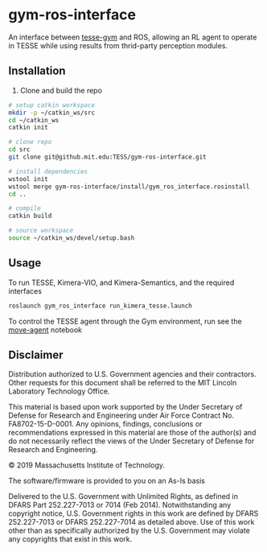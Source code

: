 # gym-ros-interface

An interface between [tesse-gym](https://github.mit.edu/TESS/tesse-gym) and ROS, allowing an RL agent to operate in TESSE while using results from thrid-party perception modules.

## Installation
1. Clone and build the repo

```sh
# setup catkin workspace
mkdir -p ~/catkin_ws/src
cd ~/catkin_ws
catkin init

# clone repo
cd src
git clone git@github.mit.edu:TESS/gym-ros-interface.git

# install dependencies
wstool init
wstool merge gym-ros-interface/install/gym_ros_interface.rosinstall 
cd ..

# compile
catkin build

# source workspace
source ~/catkin_ws/devel/setup.bash
```

## Usage

To run TESSE, Kimera-VIO, and Kimera-Semantics, and the required interfaces 

```sh
roslaunch gym_ros_interface run_kimera_tesse.launch
```

To control the TESSE agent through the Gym environment, run see the [move-agent](https://github.mit.edu/TESS/gym-ros-interface/blob/feature/unified-launch/notebooks/move-agent.ipynb) notebook

## Disclaimer

Distribution authorized to U.S. Government agencies and their contractors. Other requests for this document shall be referred to the MIT Lincoln Laboratory Technology Office.

This material is based upon work supported by the Under Secretary of Defense for Research and Engineering under Air Force Contract No. FA8702-15-D-0001. Any opinions, findings, conclusions or recommendations expressed in this material are those of the author(s) and do not necessarily reflect the views of the Under Secretary of Defense for Research and Engineering.

© 2019 Massachusetts Institute of Technology.

The software/firmware is provided to you on an As-Is basis

Delivered to the U.S. Government with Unlimited Rights, as defined in DFARS Part 252.227-7013 or 7014 (Feb 2014). Notwithstanding any copyright notice, U.S. Government rights in this work are defined by DFARS 252.227-7013 or DFARS 252.227-7014 as detailed above. Use of this work other than as specifically authorized by the U.S. Government may violate any copyrights that exist in this work.
